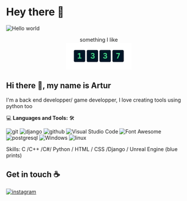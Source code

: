 # Hey there :wave:

<img src="https://raw.githubusercontent.com/sagar-viradiya/sagar-viradiya/master/resources/banner.png" alt="Hello world">

<p align="center"> 
  something I like<br>
  <img src="https://github.com/ArturDev00/ArturDev00/blob/main/Leet-img.png" width=180px/>
</p>

## Hi there 👋, my name is Artur
I'm a back end developper/ game developper, I love creating tools using python too


💻 **Languages and Tools:** 🛠️<br>

![git](https://img.shields.io/badge/git-black?logo=git&logoColor=%23fff&labelColor=blue)
![django](https://img.shields.io/badge/django-black?logo=django&logoColor=%23fff&labelColor=blue)
![github](https://img.shields.io/badge/github-black?logo=github&logoColor=%23fff&labelColor=blue)
![Visual Studio Code](https://img.shields.io/badge/-VSCode-000000?style=flat&logo=visual-studio-code&labelColor=007ACC) 
![Font Awesome](https://img.shields.io/badge/-font%20awesome-000000?style=flat&logo=font-awesome&logoColor=339AF0&labelColor=ffffff)
![postgresql](https://img.shields.io/badge/postgresql-black?logo=postgresql&logoColor=%23fff&labelColor=blue)
![Windows](https://img.shields.io/badge/-Windows-000000?style=flat&logo=windows&logoColor=ffffff&labelColor=0078D6)
![linux](https://img.shields.io/badge/linux-black?logo=linux&logoColor=%23fff&labelColor=blue)





Skills: C /C++ /C#/ Python / HTML / CSS /Django / Unreal Engine (blue prints)



## Get in touch :coffee:

[<img src='https://cdn.jsdelivr.net/npm/simple-icons@3.0.1/icons/instagram.svg' alt='instagram' height='40'>](https://www.instagram.com/lucas_ru0/)


